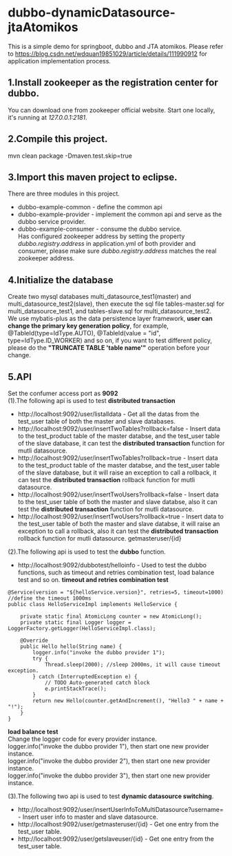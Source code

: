 # dubbo-dynamicDatasource-jtaAtomikos
This is a simple demo for springboot, dubbo and JTA atomikos. Please refer to https://blog.csdn.net/wdquan19851029/article/details/111990912 for application implementation process.
## 1.Install zookeeper as the registration center for dubbo.
You can download one from zookeeper official website. Start one locally, it's running at *127.0.0.1:2181*.

## 2.Compile this project.
mvn clean package -Dmaven.test.skip=true

## 3.Import this maven project to eclipse.
There are three modules in this project.
+ dubbo-example-common - define the common api
+ dubbo-example-provider - implement the common api and serve as the dubbo service provider.
+ dubbo-example-consumer - consume the dubbo service.  
Has configured zookeeper address by setting the property *dubbo.registry.address* in application.yml of both provider and consumer, please make sure *dubbo.registry.address* matches the real zookeeper address.

## 4.Initialize the database
Create two mysql databases multi_datasource_test1(master) and multi_datasource_test2(slave), then execute the sql file tables-master.sql for multi_datasource_test1, and tables-slave.sql for multi_datasource_test2.  
We use mybatis-plus as the data persistence layer framework, **user can change the primary key generation policy**, for example, @TableId(type=IdType.AUTO), @TableId(value = "id", type=IdType.ID_WORKER) and so on, if you want to test different policy, please do the **"TRUNCATE TABLE 'table name'"** operation before your change.

## 5.API
Set the confumer access port as **9092**  
(1).The following api is used to test **distributed transaction**
+ http://localhost:9092/user/listalldata - Get all the datas from the test_user table of both the master and slave databases.
+ http://localhost:9092/user/insertTwoTables?rollback=false - Insert data to the test_product table of the master databse, and the test_user table of the slave database, it can test the **distributed transaction** function for mutli datasource.
+ http://localhost:9092/user/insertTwoTables?rollback=true - Insert data to the test_product table of the master databse, and the test_user table of the slave database, but it will raise an exception to call a rollback, it can test the **distributed transaction** rollback function for mutli datasource.
+ http://localhost:9092/user/insertTwoUsers?rollback=false - Insert data to the test_user table of both the master and slave databse, also it can test the **distributed transaction** function for mutli datasource.
+ http://localhost:9092/user/insertTwoUsers?rollback=true - Insert data to the test_user table of both the master and slave databse, it will raise an exception to call a rollback, also it can test the **distributed transaction** rollback function for mutli datasource. getmasteruser/{id}  

(2).The following api is used to test the **dubbo** function.
+ http://localhost:9092/dubbotest/helloinfo - Used to test the dubbo functions, such as timeout and retries combination test, load balance test and so on.
**timeout and retries combination test**
```
@Service(version = "${helloService.version}", retries=5, timeout=1000) //define the timeout 1000ms
public class HelloServiceImpl implements HelloService {

    private static final AtomicLong counter = new AtomicLong();
    private static final Logger logger = LoggerFactory.getLogger(HelloServiceImpl.class);

    @Override
    public Hello hello(String name) {
    	logger.info("invoke the dubbo provider 1");
    	try {
			Thread.sleep(2000); //sleep 2000ms, it will cause timeout exception.
		} catch (InterruptedException e) {
			// TODO Auto-generated catch block
			e.printStackTrace();
		}
        return new Hello(counter.getAndIncrement(), "Hello3 " + name + "!");
    }
}
```
**load balance test**  
Change the logger code for every provider instance.  
logger.info("invoke the dubbo provider 1"), then start one new provider instance.  
logger.info("invoke the dubbo provider 2"), then start one new provider instance.  
logger.info("invoke the dubbo provider 3"), then start one new provider instance.  

(3).The following two api is used to test **dynamic datasource switching**.
+ http://localhost:9092/user/insertUserInfoToMultiDatasource?username= - Insert user info to master and slave datasource. 
+ http://localhost:9092/user/getmasteruser/{id} - Get one entry from the test_user table.  
+ http://localhost:9092/user/getslaveuser/{id} - Get one entry from the test_user table.





